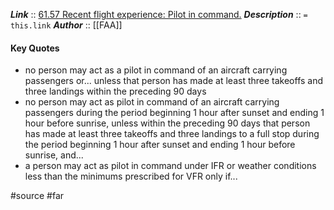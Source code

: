 ***Link***      :: [61.57 Recent flight experience: Pilot in command.](https://www.ecfr.gov/current/title-14/section-61.57)
***Description***      :: `= this.link`
***Author*** :: [[FAA]]

#### Key Quotes
* no person may act as a pilot in command of an aircraft carrying passengers or... unless that person has made at least three takeoffs and three landings within the preceding 90 days
* no person may act as pilot in command of an aircraft carrying passengers during the period beginning 1 hour after sunset and ending 1 hour before sunrise, unless within the preceding 90 days that person has made at least three takeoffs and three landings to a full stop during the period beginning 1 hour after sunset and ending 1 hour before sunrise, and...
* a person may act as pilot in command under IFR or weather conditions less than the minimums prescribed for VFR only if...

#source #far 